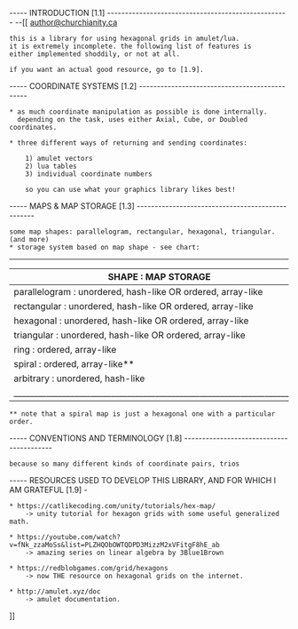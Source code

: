 ----- INTRODUCTION [1.1] ---------------------------------------------------
--[[                                                     author@churchianity.ca

    this is a library for using hexagonal grids in amulet/lua.
    it is extremely incomplete. the following list of features is 
    either implemented shoddily, or not at all. 

    if you want an actual good resource, go to [1.9].

----- COORDINATE SYSTEMS [1.2] ----------------------------------------------
    
    * as much coordinate manipulation as possible is done internally.
      depending on the task, uses either Axial, Cube, or Doubled coordinates.
    
    * three different ways of returning and sending coordinates:
        
        1) amulet vectors
        2) lua tables
        3) individual coordinate numbers
        
        so you can use what your graphics library likes best!

----- MAPS & MAP STORAGE [1.3]  -------------------------------------------------
    
    some map shapes: parallelogram, rectangular, hexagonal, triangular. (and more)
    * storage system based on map shape - see chart:
   
   ________________________________________________________________________
   |      SHAPE         :                MAP STORAGE                        |
   |------------------------------------------------------------------------| 
   |  parallelogram     :   unordered, hash-like OR ordered, array-like     |
   |  rectangular       :   unordered, hash-like OR ordered, array-like     |
   |  hexagonal         :   unordered, hash-like OR ordered, array-like     |
   |  triangular        :   unordered, hash-like OR ordered, array-like     |
   |  ring              :   ordered, array-like                             |
   |  spiral            :   ordered, array-like**                           |   
   |  arbitrary         :   unordered, hash-like                            |
   |________________________________________________________________________|
    ** note that a spiral map is just a hexagonal one with a particular order.


----- CONVENTIONS AND TERMINOLOGY [1.8] -----------------------------------------

    because so many different kinds of coordinate pairs, trios


----- RESOURCES USED TO DEVELOP THIS LIBRARY, AND FOR WHICH I AM GRATEFUL [1.9] -
    
    * https://catlikecoding.com/unity/tutorials/hex-map/
        -> unity tutorial for hexagon grids with some useful generalized math.

    * https://youtube.com/watch?v=fNk_zzaMoSs&list=PLZHQObOWTQDPD3MizzM2xVFitgF8hE_ab
        -> amazing series on linear algebra by 3Blue1Brown

    * https://redblobgames.com/grid/hexagons
        -> now THE resource on hexagonal grids on the internet. 
    
    * http://amulet.xyz/doc 
        -> amulet documentation.
  ]]

